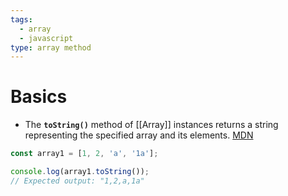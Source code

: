 ```yaml
---
tags:
  - array
  - javascript
type: array method
---
```

# Basics
- The **`toString()`** method of [[Array]] instances returns a string representing the specified array and its elements. [MDN](https://developer.mozilla.org/en-US/docs/Web/JavaScript/Reference/Global_Objects/Array/toString)
```javascript
const array1 = [1, 2, 'a', '1a'];

console.log(array1.toString());
// Expected output: "1,2,a,1a"
```
